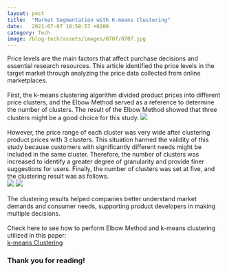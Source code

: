 ```yaml
---
layout: post
title:  "Market Segmentation with K-means Clustering"
date:   2021-07-07 10:58:57 +0200
category: Tech
image: /blog-tech/assets/images/0707/0707.jpg
---
```

Price levels are the main factors that affect purchase decisions and essential research resources. This article identified the price levels in the target market through analyzing the price data collected from online marketplaces.
<br><br>First, the k-means clustering algorithm divided product prices into different price clusters, and the Elbow Method served as a reference to determine the number of clusters. The result of the Elbow Method showed that three clusters might be a good choice for this study.
![]({{site.baseurl}}/blog-tech/assets/images/0707/0707_01.png)
<br><br>However, the price range of each cluster was very wide after clustering product prices with 3 clusters. This situation harmed the validity of this study because customers with significantly different needs might be included in the same cluster. Therefore, the number of clusters was increased to identify a greater degree of granularity and provide finer suggestions for users. Finally, the number of clusters was set at five, and the clustering result was as follows.
<br>![]({{site.baseurl}}/blog-tech/assets/images/0707/0707_02.png)
![]({{site.baseurl}}/blog-tech/assets/images/0707/0707_03.png)
<br><br>The clustering results helped companies better understand market demands and consumer needs, supporting product developers in making multiple decisions.
<br><br>Check here to see how to perform Elbow Method and k-means clustering utilized in this paper:
<br><a href="https://github.com/martintsai1976/Market-Segmentation-with-k-means-Clustering/blob/main/Market%20Segmentation%20with%20k-means%20Clustering.ipynb" target="_blank">k-means Clustering</a>

### Thank you for reading!